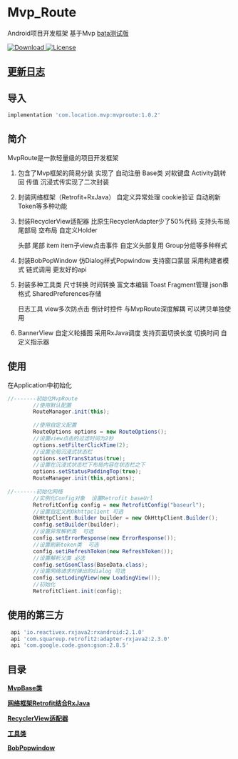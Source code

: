 # Mvp_Route

Android项目开发框架 基于Mvp
[bata测试版](https://github.com/TLocation/Mvp_Route_Demo/tree/dev)

 [ ![Download](https://api.bintray.com/packages/location/maven/mvproute/images/download.svg) ](https://bintray.com/location/maven/mvproute/_latestVersion)[![License][licensesvg]][license]

## [更新日志](https://github.com/TLocation/MvpRoute/blob/master/README/update.md)
   
## 导入
```groovy
implementation 'com.location.mvp:mvproute:1.0.2'
```

## 简介
   MvpRoute是一款轻量级的项目开发框架

1. 包含了Mvp框架的简易分装  实现了  自动注册  Base类  对软键盘  Activity跳转回 传值 沉浸式传实现了二次封装

2. 封装网络框架（Retrofit+RxJava） 自定义异常处理   cookie验证  自动刷新Token等多种功能

3. 封装RecyclerView适配器  比原生RecyclerAdapter少了50%代码  支持头布局  尾部局  空布局  自定义Holder

     头部 尾部 item item子view点击事件  自定义头部复用 Group分组等多种样式

4. 封装BobPopWindow  仿Dialog样式Popwindow 支持窗口蒙层  采用构建者模式 链式调用 更友好的api

5. 封装多种工具类  尺寸转换 时间转换  富文本编辑 Toast Fragment管理 json串格式 SharedPreferences存储

   日志工具   view多次防点击 倒计时控件  与MvpRoute深度解耦 可以拷贝单独使用

6. BannerView  自定义轮播图  采用RxJava调度 支持页面切换长度 切换时间  自定义指示器

## 使用

在Application中初始化

```java
//-------初始化MvpRoute
   		//使用默认配置
		RouteManager.init(this);
		
		//使用自定义配置
		RouteOptions options = new RouteOptions();
		//设置view点击的过滤时间为2秒
		options.setFilterClickTime(2);
		//设置全局沉浸式状态栏
		options.setTransStatus(true);
		//设置在沉浸式状态栏下布局内容在状态栏之下
		options.setStatusPaddingTop(true);
		RouteManager.init(this,options);
		
//-------初始化网络
		//实例化Config对象  设置Retrofit baseUrl
		RetrofitConfig config = new RetrofitConfig("baseurl");
		//设置自定义的Okhttpclient 可选
		OkHttpClient.Builder builder = new OkHttpClient.Builder();
		config.setBuilder(builder);
		//设置异常解析类  可选
		config.setErrorResponse(new ErrorResponse());
		//设置刷新token类  可选
		config.setiRefreshToken(new RefreshToken());
		//设置解析父类 必选
		config.setGsonClass(BaseData.class);
		//设置网络请求时弹出的dialog 可选
		config.setLodingView(new LoadingView());
		//初始化
		RetrofitClient.init(config);
```




## 使用的第三方




```groovy
 api 'io.reactivex.rxjava2:rxandroid:2.1.0'
 api 'com.squareup.retrofit2:adapter-rxjava2:2.3.0'
 api 'com.google.code.gson:gson:2.8.5'
```

## 目录

**[MvpBase类](https://github.com/TLocation/Mvp_Route_Demo/blob/master/README/README.md)**

**[网络框架Retrofit结合RxJava](https://github.com/TLocation/Mvp_Route_Demo/blob/master/README/net.md)**

**[RecyclerView适配器](https://github.com/TLocation/Mvp_Route_Demo/blob/master/README/baseAdapter.md)**

**[工具类](https://github.com/TLocation/Mvp_Route_Demo/blob/master/README/utils.md)**

**[BobPopwindow](https://github.com/TLocation/Mvp_Route_Demo/blob/master/README/BopPopwindow.md)**




[licensesvg]: https://img.shields.io/badge/License-Apache--2.0-brightgreen.svg
[license]: https://github.com/TLocation/MvpRoute/blob/master/LICENSE
